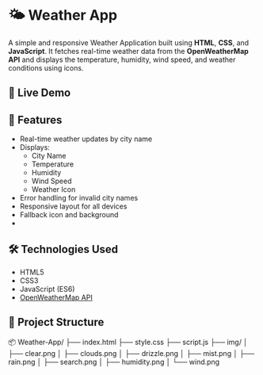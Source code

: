 # 🌤️ Weather App
A simple and responsive Weather Application built using **HTML**, **CSS**, and **JavaScript**. It fetches real-time weather data from the **OpenWeatherMap API** and displays the temperature, humidity, wind speed, and weather conditions using icons.

## 🔗 Live Demo

## 🚀 Features
- Real-time weather updates by city name
- Displays:
  - City Name
  - Temperature
  - Humidity
  - Wind Speed
  - Weather Icon
- Error handling for invalid city names
- Responsive layout for all devices
- Fallback icon and background
- 
## 🛠️ Technologies Used
- HTML5
- CSS3
- JavaScript (ES6)
- [OpenWeatherMap API](https://openweathermap.org/api)

## 📁 Project Structure
📦 Weather-App/
├── index.html
├── style.css
├── script.js
├── img/
│ ├── clear.png
│ ├── clouds.png
│ ├── drizzle.png
│ ├── mist.png
│ ├── rain.png
│ ├── search.png
│ ├── humidity.png
│ └── wind.png

